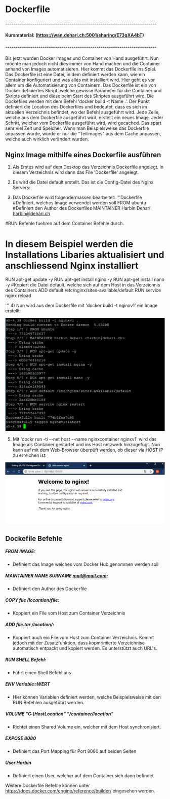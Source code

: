 # Dockerfile

#### -------------------------------------------------------------------------
#### Kursmaterial: (https://wan.dehari.ch:5001/sharing/E73qXA4bT)
#### -------------------------------------------------------------------------

Bis jetzt wurden Docker Images und Container von Hand ausgeführt. Nun möchte man jedoch nicht dies immer von Hand machen und die Container anhand von Images automatisieren. Hier kommt das Dockerfile ins Spiel.
Das Dockerfile ist eine Datei, in dem definiert werden kann, wie  ein Container konfiguriert und was alles mit installiert wird.
Hier geht es vor allem um die Automatisierung von Containern. Das Dockerfile ist ein von Docker definiertes Skript, welche gewisse Parameter für die Container und Skripts definiert und diese beim Start des Skriptes ausgeführt wird.
Die Dockefiles werden mit dem Befehl 'docker build -t Name .'. Der Punkt definiert die Location des Dockerfiles und bedeutet, dass es sich im aktuellen Verzeichnis befindet, wo der Befehl ausgeführt wird. Jede Zeile, welche aus dem Dockerfile ausgeführt wird, erstellt ein neues Image.
Jeder Schritt, welcher vom Dockerfile ausgeführt wird, wird gecached. Das spart sehr viel Zeit und Speicher. Wenn man Beispielsweise das Dockerfile anpassen würde, würde er nur die "Teilimages" aus dem Cache anpassen, welche auch wirklich verändert wurden.

## Nginx Image mithilfe eines Dockerfile ausführen

1) Als Erstes wird auf dem Desktop das Verzeichnis Dockerfile angelegt. In diesem Verzeichnis wird dann das File 'Dockerfile' angelegt.
2) Es wird die Datei default erstellt. Das ist die Config-Datei des Nginx Servers:



3) Das Dockerfile wird folgendermassen bearbeitet:
'''Dockerfile
#Definiert, welches Image verwendet werden soll
FROM ubuntu
#Definiert den Author des Dockerfiles
MAINTAINER Harbin Dehari <harbin@dehari.ch>

#RUN Befehle fuehren auf dem Container Befehle durch.
# In diesem Beispiel werden die Installations Libaries aktualisiert und anschliessend Nginx installiert
RUN apt-get update -y
RUN apt-get install nginx -y
RUN apt-get install nano -y
#Kopiert die Datei default, welche sich auf dem Host in das Verzeichnis des Containers
ADD default /etc/nginx/sites-available/default
RUN service nginx reload

'''
4) Nun wird aus dem Dockerfile mit 'docker build -t nginxv1' ein Image erstellt:

![alt text](https://github.com/harbinde/VA-ITSE17b-Vagrant-Docker/blob/master/Docker/IMG/dockerbuild.PNG)

5) Mit 'dockr run -ti --net host --name nginxcontainer nginxv1' wird das Image als Container gestartet und ins Host netzwerk hinzugefügt. Nun kann auf mit dem Web-Browser überpüft werden, ob dieser via HOST IP zu erreichen ist:

![alt text](https://github.com/harbinde/VA-ITSE17b-Vagrant-Docker/blob/master/Docker/IMG/dockernetnginx.PNG)

## Dockefile Befehle

##### FROM IMAGE:
* Definiert das Image welches vom Docker Hub genommen werden soll

##### MAINTAINER NAME SURNAME <mail@mail.com>:

* Definiert den Author des Dockerfile
##### COPY file /locantion/file:
* Koppiert ein File vom Host zum Container Verzeichnis

##### ADD file.tar /location/:
* Koppiert auch ein File vom Host zum Container Verzeichnis. Kommt jedoch mit der Zusatzfunktion, dass kopmrimierte Verzeichnise automatisch entpackt und kopiert werden. Es unterstützt auch URL's.

##### RUN SHELL Befehl:
* Führt einen Shell Befehl aus

##### ENV Variable=WERT
* Hier können Variablen definiert werden, welche Beispielsweise mit den RUN Befehlen ausgeführt werden.

##### VOLUME "C:\HostLocation" "/container/location"
* Richtet einen Shared Volume ein, welcher mit dem Host synchronisiert.

##### EXPOSE 8080
* Definiert das Port Mapping für Port 8080 auf beiden Seiten

##### User Harbin
* Definiert einen User, welcher auf dem Container sich dann befindet

Weitere Dockerfile Befehle können unter https://docs.docker.com/engine/reference/builder/ eingesehen werden.
